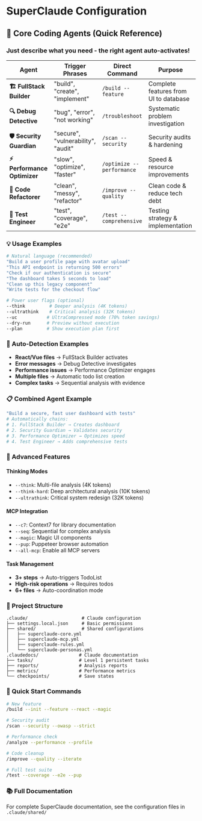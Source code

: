 # SuperClaude Configuration

## 🚀 Core Coding Agents (Quick Reference)

### Just describe what you need - the right agent auto-activates!

| **Agent** | **Trigger Phrases** | **Direct Command** | **Purpose** |
|-----------|-------------------|-------------------|-------------|
| **🏗️ FullStack Builder** | "build", "create", "implement" | `/build --feature` | Complete features from UI to database |
| **🔍 Debug Detective** | "bug", "error", "not working" | `/troubleshoot` | Systematic problem investigation |
| **🛡️ Security Guardian** | "secure", "vulnerability", "audit" | `/scan --security` | Security audits & hardening |
| **⚡ Performance Optimizer** | "slow", "optimize", "faster" | `/optimize --performance` | Speed & resource improvements |
| **🧹 Code Refactorer** | "clean", "messy", "refactor" | `/improve --quality` | Clean code & reduce tech debt |
| **🧪 Test Engineer** | "test", "coverage", "e2e" | `/test --comprehensive` | Testing strategy & implementation |

### 💡 Usage Examples
```bash
# Natural language (recommended)
"Build a user profile page with avatar upload"
"This API endpoint is returning 500 errors" 
"Check if our authentication is secure"
"The dashboard takes 5 seconds to load"
"Clean up this legacy component"
"Write tests for the checkout flow"

# Power user flags (optional)
--think         # Deeper analysis (4K tokens)
--ultrathink    # Critical analysis (32K tokens)  
--uc           # UltraCompressed mode (70% token savings)
--dry-run      # Preview without execution
--plan         # Show execution plan first
```

### 🎯 Auto-Detection Examples
- **React/Vue files** → FullStack Builder activates
- **Error messages** → Debug Detective investigates
- **Performance issues** → Performance Optimizer engages
- **Multiple files** → Automatic todo list creation
- **Complex tasks** → Sequential analysis with evidence

### 📋 Combined Agent Example
```bash
"Build a secure, fast user dashboard with tests"
# Automatically chains:
# 1. FullStack Builder → Creates dashboard
# 2. Security Guardian → Validates security  
# 3. Performance Optimizer → Optimizes speed
# 4. Test Engineer → Adds comprehensive tests
```

### 🔧 Advanced Features

#### **Thinking Modes**
- `--think`: Multi-file analysis (4K tokens)
- `--think-hard`: Deep architectural analysis (10K tokens)
- `--ultrathink`: Critical system redesign (32K tokens)

#### **MCP Integration**
- `--c7`: Context7 for library documentation
- `--seq`: Sequential for complex analysis
- `--magic`: Magic UI components
- `--pup`: Puppeteer browser automation
- `--all-mcp`: Enable all MCP servers

#### **Task Management**
- **3+ steps** → Auto-triggers TodoList
- **High-risk operations** → Requires todos
- **6+ files** → Auto-coordination mode

### 📁 Project Structure
```
.claude/                    # Claude configuration
├── settings.local.json     # Basic permissions
├── shared/                 # Shared configurations
│   ├── superclaude-core.yml
│   ├── superclaude-mcp.yml
│   ├── superclaude-rules.yml
│   └── superclaude-personas.yml
.claudedocs/               # Claude documentation
├── tasks/                 # Level 1 persistent tasks
├── reports/               # Analysis reports
├── metrics/               # Performance metrics
└── checkpoints/           # Save states
```

### 🚀 Quick Start Commands

```bash
# New feature
/build --init --feature --react --magic

# Security audit
/scan --security --owasp --strict

# Performance check
/analyze --performance --profile

# Code cleanup
/improve --quality --iterate

# Full test suite
/test --coverage --e2e --pup
```

### 📚 Full Documentation
For complete SuperClaude documentation, see the configuration files in `.claude/shared/`
